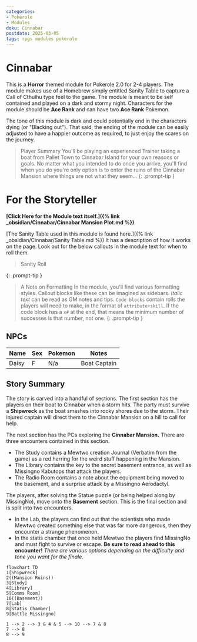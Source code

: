 ```yaml
---
categories:
- Pokerole
- Modules
doku: Cinnabar
postdate: 2025-03-05
tags: rpgs modules pokerole
---
```

# Cinnabar 

This is a **Horror** themed module for Pokerole 2.0 for 2-4 players. The module makes use of a Homebrew simply entitled Sanity Table to capture a Call of Cthulhu type feel to the game. The module is meant to be self contained and played on a dark and stormy night. Characters for the module should be **Ace Rank** and can have two **Ace Rank** Pokemon.

The tone of this module is dark and could potentially end in the characters dying (or "Blacking out"). That said, the ending of the module can be easily adjusted to have a happier outcome as required, to just enjoy the scares on the journey. 

> Player Summary
> You'll be playing an experienced Trainer taking a boat from Pallet Town to Cinnabar Island for your own reasons or goals. No matter what you intended to do once you arrive, you'll find when you do you're only option is to enter the ruins of the Cinnabar Mansion where things are not what they seem...
{: .prompt-tip }

# For the Storyteller

**[Click Here for the Module text itself.]({% link _obsidian/Cinnabar/Cinnabar Mansion Plot.md %})**

[The Sanity Table used in this module is found here.]({% link _obsidian/Cinnabar/Sanity Table.md %}) It has a description of how it works on the page. Look out for the below callouts in the module text for when to roll them. 

> Sanity Roll
> 
{: .prompt-tip }

> A Note on Formatting
> In the module, you'll find various formatting styles. Callout blocks like these can be imagined as sidebars. *Italic text* can be read as GM notes and tips. `Code blocks` contain rolls the players will need to make, in the format of `attribute+skill`. If the code block has a `x#` at the end, that means the minimum number of successes is that number, not one. 
{: .prompt-tip }
## NPCs

| Name  | Sex | Pokemon | Notes        |
| ----- | --- | ------- | ------------ |
| Daisy | F   | N/a     | Boat Captain | 

## Story Summary 

The story is carved into a handful of sections. The first section has the players on their boat to Cinnabar when a storm hits. The party must survive a **Shipwreck** as the boat smashes into rocky shores due to the storm. Their injured captain will direct them to the Cinnabar Mansion on a hill to call for help. 

The next section has the PCs exploring the **Cinnabar Mansion.** There are three encounters contained in this section. 

- The Study contains a Mewtwo creation Journal (Verbatim from the game) as a red herring for the weird stuff happening in the Mansion.
- The Library contains the key to the secret basement entrance, as well as Missingno Kabutops that attack the players. 
- The Radio Room contains a note about the equipment being moved to the basement, and a surprise attack by a Missingno Aerodactyl. 

The players, after solving the Statue puzzle (or being helped along by MissingNo), move onto the **Basement** section. This is the final section and is split into two encounters. 

- In the Lab, the players can find out that the scientists who made Mewtwo created something else that was far more dangerous, then they encounter a strange phenomenon. 
- In the statis chamber that once held Mewtwo the players find MissingNo and must fight to survive or escape. **Be sure to read ahead to this encounter!** *There are various options depending on the difficulty and tone you want for the finale.*

``` mermaid
flowchart TD 
1[Shipwreck]
2((Mansion Ruins))
3[Study]
4[Library]
5[Comms Room]
10((Basement))
7[Lab]
8[Statis Chamber]
9[Battle Missingno]

1 --> 2 --> 3 & 4 & 5 --> 10 --> 7 & 8
7 --> 8
8 --> 9
```